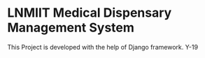 # LNMIIT Medical Dispensary Management System

This Project is developed with the help of Django framework.
Y-19